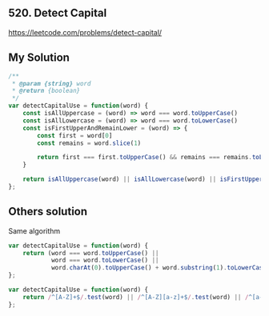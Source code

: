 ## 520. Detect Capital

https://leetcode.com/problems/detect-capital/

## My Solution

```js
/**
 * @param {string} word
 * @return {boolean}
 */
var detectCapitalUse = function(word) {
    const isAllUppercase = (word) => word === word.toUpperCase()
    const isAllLowercase = (word) => word === word.toLowerCase()
    const isFirstUpperAndRemainLower = (word) => {
        const first = word[0]
        const remains = word.slice(1)

        return first === first.toUpperCase() && remains === remains.toLowerCase()
    }

    return isAllUppercase(word) || isAllLowercase(word) || isFirstUpperAndRemainLower(word)
};
```

## Others solution

Same algorithm

```js
var detectCapitalUse = function(word) {
    return (word === word.toUpperCase() ||
            word === word.toLowerCase() ||
            word.charAt(0).toUpperCase() + word.substring(1).toLowerCase() === word);
};
```


```js
var detectCapitalUse = function(word) {
    return /^[A-Z]+$/.test(word) || /^[A-Z][a-z]+$/.test(word) || /^[a-z]+$/.test(word);
};
```
